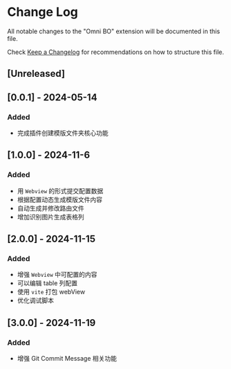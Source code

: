 # Change Log

All notable changes to the "Omni BO" extension will be documented in this file.

Check [Keep a Changelog](http://keepachangelog.com/) for recommendations on how to structure this file.

## [Unreleased]

## [0.0.1] - 2024-05-14

### Added

- 完成插件创建模版文件夹核心功能

## [1.0.0] - 2024-11-6

### Added

- 用 `Webview` 的形式提交配置数据
- 根据配置动态生成模版文件内容
- 自动生成并修改路由文件
- 增加识别图片生成表格列

## [2.0.0] - 2024-11-15

### Added

- 增强 `Webview` 中可配置的内容
- 可以编辑 table 列配置
- 使用 `vite` 打包 webView
- 优化调试脚本

## [3.0.0] - 2024-11-19

### Added

- 增强 Git Commit Message 相关功能
